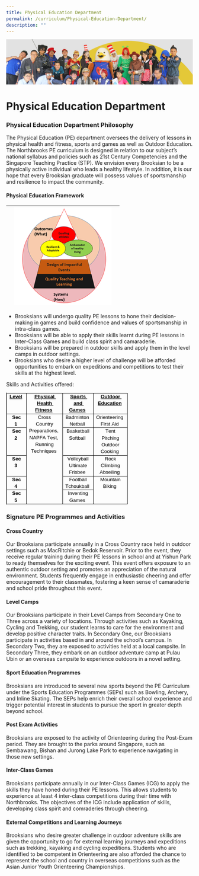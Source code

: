 ```yaml
---
title: Physical Education Department
permalink: /curriculum/Physical-Education-Department/
description: ""
---
```

![](/images/curriculum.jpg)

Physical Education Department
=============================
### Physical Education Department Philosophy 
The Physical Education (PE) department oversees the delivery of lessons in physical health and fitness, sports and games as well as Outdoor Education. The Northbrooks PE curriculum is designed in relation to our subject’s national syllabus and policies such as 21st Century Competencies and the Singapore Teaching Practice (STP). We envision every Brooksian to be a physically active individual who leads a healthy lifestyle. In addition, it is our hope that every Brooksian graduate will possess values of sportsmanship and resilience to impact the community.

#### Physical Education Framework

|  |  ![PE Framework](/images/pe%20framework.png) |  |
| -------- | -------- | -------- |


* Brooksians will undergo quality PE lessons to hone their decision-making in games and build confidence and values of sportsmanship in intra-class games. 
* Brooksians will be able to apply their skills learnt during PE lessons in Inter-Class Games and build class spirit and camaraderie. 
* Brooksians will be prepared in outdoor skills and apply them in the level camps in outdoor settings. 
* Brooksians who desire a higher level of challenge will be afforded opportunities to embark on expeditions and competitions to test their skills at the highest level. 

Skills and Activities offered:
<table class="Table Ltr TableWordWrap SCXW197819647 BCX0" border="1" data-tablestyle="MsoTableGrid" data-tablelook="1184" aria-rowcount="6" style="margin: 0px; padding: 0px; user-select: text; -webkit-user-drag: none; -webkit-tap-highlight-color: transparent; table-layout: fixed; width: 0px; overflow: visible; border-collapse: collapse; empty-cells: show; position: relative; color: rgb(0, 0, 0); font-family: &quot;Segoe UI&quot;, &quot;Segoe UI Web&quot;, Arial, Verdana, sans-serif; font-size: 12px; font-style: normal; font-variant-ligatures: normal; font-variant-caps: normal; font-weight: 400; letter-spacing: normal; orphans: 2; text-align: start; text-transform: none; widows: 2; word-spacing: 0px; -webkit-text-stroke-width: 0px; white-space: normal; background: transparent; text-decoration-thickness: initial; text-decoration-style: initial; text-decoration-color: initial; border-spacing: 0px;"><tbody class="SCXW197819647 BCX0" style="margin: 0px; padding: 0px; user-select: text; -webkit-user-drag: none; -webkit-tap-highlight-color: transparent;"><tr class="TableRow SCXW197819647 BCX0" role="row" aria-rowindex="1" style="margin: 0px; padding: 0px; user-select: text; -webkit-user-drag: none; -webkit-tap-highlight-color: transparent; overflow: visible; height: 20px;"><td class="FirstRow FirstCol SCXW197819647 BCX0" role="rowheader" data-celllook="0" style="margin: 0px; padding: 0px; user-select: text; -webkit-user-drag: none; -webkit-tap-highlight-color: transparent; vertical-align: top; overflow: visible; position: relative; background-color: transparent; border: 1px solid; width: 58px;"><div class="TableHoverRowHandle SCXW197819647 BCX0" style="margin: 0px; padding: 0px; user-select: text; -webkit-user-drag: none; -webkit-tap-highlight-color: transparent; position: absolute; display: flex; overflow: visible; width: 15px; height: 10px; cursor: pointer; z-index: 5; background-color: transparent; bottom: -5.5px; left: -15.5px;"></div><div class="TableHoverColumnHandle SCXW197819647 BCX0" style="margin: 0px; padding: 0px; user-select: text; -webkit-user-drag: none; -webkit-tap-highlight-color: transparent; position: absolute; overflow: visible; width: 20px; height: 12px; top: -12.5px; left: auto; cursor: pointer; z-index: 4; text-align: center; display: inline-block; background-color: transparent; right: -10.5px;"></div><div class="TableCellLeftBorderHandle SCXW197819647 BCX0" style="margin: 0px; padding: 0px; user-select: text; -webkit-user-drag: none; -webkit-tap-highlight-color: transparent; position: absolute; overflow: visible; width: 7px; z-index: 3; background-repeat: repeat; cursor: pointer; height: 19px; left: -4px;"></div><div class="TableCellTopBorderHandle SCXW197819647 BCX0" style="margin: 0px; padding: 0px; user-select: text; -webkit-user-drag: none; -webkit-tap-highlight-color: transparent; position: absolute; overflow: visible; height: 7px; z-index: 3; background-repeat: repeat; background-color: transparent; cursor: pointer; left: 0px; width: 58px; top: -4px;"></div><div class="TableColumnResizeHandle SCXW197819647 BCX0" style="margin: 0px; padding: 0px; user-select: text; -webkit-user-drag: none; -webkit-tap-highlight-color: transparent; position: absolute; bottom: 0px; overflow: visible; width: 7px; top: -0.5px; z-index: 3; background-repeat: repeat; height: calc(100% + 1px); cursor: url(&quot;https://res-1.cdn.office.net:443/officeonline/we/s/hD55E5E9C2AD2E4F5_resources/1033/ColResize.cur&quot;), pointer; right: -4px;"></div><div class="TableInsertRowGapBlank SCXW197819647 BCX0" style="margin: -3px 0px 0px; padding: 0px; user-select: text; -webkit-user-drag: none; -webkit-tap-highlight-color: transparent; position: absolute; overflow: visible; height: 7px; z-index: 3; background-repeat: repeat; background-color: transparent; left: -0.5px; width: calc(100% + 1px); cursor: url(&quot;https://res-1.cdn.office.net:443/officeonline/we/s/h1E5273DBAA04AEF6_resources/1033/RowResize.cur&quot;), pointer; bottom: -4px;"></div><div class="TableCellContent SCXW197819647 BCX0" style="margin: 0px; padding: 0px 7px; user-select: text; -webkit-user-drag: none; -webkit-tap-highlight-color: transparent; overflow: visible;"><div class="OutlineElement Ltr SCXW197819647 BCX0" style="margin: 0px; padding: 0px; user-select: text; -webkit-user-drag: none; -webkit-tap-highlight-color: transparent; overflow: visible; cursor: text; clear: both; position: relative; direction: ltr;"><p class="Paragraph SCXW197819647 BCX0" style="margin: 0px; padding: 0px; user-select: text; -webkit-user-drag: none; -webkit-tap-highlight-color: transparent; overflow-wrap: break-word; white-space: pre-wrap; font-weight: normal; font-style: normal; vertical-align: baseline; font-kerning: none; background-color: transparent; color: windowtext; text-align: center; text-indent: 0px;"><span data-contrast="auto" lang="EN-SG" class="TextRun Underlined SCXW197819647 BCX0" style="margin: 0px; padding: 0px; user-select: text; -webkit-user-drag: none; -webkit-tap-highlight-color: transparent; font-variant-ligatures: none !important; font-size: 10pt; text-decoration: underline; line-height: 18.3458px; font-family: Calibri, Calibri_EmbeddedFont, Calibri_MSFontService, sans-serif; font-weight: bold;"><span class="NormalTextRun SCXW197819647 BCX0" style="margin: 0px; padding: 0px; user-select: text; -webkit-user-drag: none; -webkit-tap-highlight-color: transparent;">Level</span></span><span class="EOP SCXW197819647 BCX0" data-ccp-props="{&quot;201341983&quot;:0,&quot;335551550&quot;:2,&quot;335551620&quot;:2,&quot;335559740&quot;:259}" style="margin: 0px; padding: 0px; user-select: text; -webkit-user-drag: none; -webkit-tap-highlight-color: transparent; font-size: 10pt; line-height: 18.3458px; font-family: Calibri, Calibri_EmbeddedFont, Calibri_MSFontService, sans-serif;">&nbsp;</span></p></div></div></td><td class="FirstRow SCXW197819647 BCX0" role="columnheader" data-celllook="0" style="margin: 0px; padding: 0px; user-select: text; -webkit-user-drag: none; -webkit-tap-highlight-color: transparent; vertical-align: top; overflow: visible; position: relative; background-color: transparent; border: 1px solid; width: 215px;"><div class="TableHoverColumnHandle SCXW197819647 BCX0" style="margin: 0px; padding: 0px; user-select: text; -webkit-user-drag: none; -webkit-tap-highlight-color: transparent; position: absolute; overflow: visible; width: 20px; height: 12px; top: -12.5px; left: auto; cursor: pointer; z-index: 4; text-align: center; display: inline-block; background-color: transparent; right: -10.5px;"></div><div class="TableCellTopBorderHandle SCXW197819647 BCX0" style="margin: 0px; padding: 0px; user-select: text; -webkit-user-drag: none; -webkit-tap-highlight-color: transparent; position: absolute; overflow: visible; height: 7px; z-index: 3; background-repeat: repeat; background-color: transparent; cursor: pointer; left: 0px; width: 215px; top: -4px;"></div><div class="TableColumnResizeHandle SCXW197819647 BCX0" style="margin: 0px; padding: 0px; user-select: text; -webkit-user-drag: none; -webkit-tap-highlight-color: transparent; position: absolute; bottom: 0px; overflow: visible; width: 7px; top: -0.5px; z-index: 3; background-repeat: repeat; height: calc(100% + 1px); cursor: url(&quot;https://res-1.cdn.office.net:443/officeonline/we/s/hD55E5E9C2AD2E4F5_resources/1033/ColResize.cur&quot;), pointer; right: -4px;"></div><div class="TableInsertRowGapBlank SCXW197819647 BCX0" style="margin: -3px 0px 0px; padding: 0px; user-select: text; -webkit-user-drag: none; -webkit-tap-highlight-color: transparent; position: absolute; overflow: visible; height: 7px; z-index: 3; background-repeat: repeat; background-color: transparent; left: -0.5px; width: calc(100% + 1px); cursor: url(&quot;https://res-1.cdn.office.net:443/officeonline/we/s/h1E5273DBAA04AEF6_resources/1033/RowResize.cur&quot;), pointer; bottom: -4px;"></div><div class="TableCellContent SCXW197819647 BCX0" style="margin: 0px; padding: 0px 7px; user-select: text; -webkit-user-drag: none; -webkit-tap-highlight-color: transparent; overflow: visible;"><div class="OutlineElement Ltr SCXW197819647 BCX0" style="margin: 0px; padding: 0px; user-select: text; -webkit-user-drag: none; -webkit-tap-highlight-color: transparent; overflow: visible; cursor: text; clear: both; position: relative; direction: ltr;"><p class="Paragraph SCXW197819647 BCX0" style="margin: 0px; padding: 0px; user-select: text; -webkit-user-drag: none; -webkit-tap-highlight-color: transparent; overflow-wrap: break-word; white-space: pre-wrap; font-weight: normal; font-style: normal; vertical-align: baseline; font-kerning: none; background-color: transparent; color: windowtext; text-align: center; text-indent: 0px;"><span data-contrast="auto" lang="EN-SG" class="TextRun Underlined SCXW197819647 BCX0" style="margin: 0px; padding: 0px; user-select: text; -webkit-user-drag: none; -webkit-tap-highlight-color: transparent; font-variant-ligatures: none !important; font-size: 10pt; text-decoration: underline; line-height: 18.3458px; font-family: Calibri, Calibri_EmbeddedFont, Calibri_MSFontService, sans-serif; font-weight: bold;"><span class="NormalTextRun SCXW197819647 BCX0" style="margin: 0px; padding: 0px; user-select: text; -webkit-user-drag: none; -webkit-tap-highlight-color: transparent;">Physical Health Fitness</span></span><span class="EOP SCXW197819647 BCX0" data-ccp-props="{&quot;201341983&quot;:0,&quot;335551550&quot;:2,&quot;335551620&quot;:2,&quot;335559740&quot;:259}" style="margin: 0px; padding: 0px; user-select: text; -webkit-user-drag: none; -webkit-tap-highlight-color: transparent; font-size: 10pt; line-height: 18.3458px; font-family: Calibri, Calibri_EmbeddedFont, Calibri_MSFontService, sans-serif;">&nbsp;</span></p></div></div></td><td class="FirstRow SCXW197819647 BCX0" role="columnheader" data-celllook="0" style="margin: 0px; padding: 0px; user-select: text; -webkit-user-drag: none; -webkit-tap-highlight-color: transparent; vertical-align: top; overflow: visible; position: relative; background-color: transparent; border: 1px solid; width: 215px;"><div class="TableHoverColumnHandle SCXW197819647 BCX0" style="margin: 0px; padding: 0px; user-select: text; -webkit-user-drag: none; -webkit-tap-highlight-color: transparent; position: absolute; overflow: visible; width: 20px; height: 12px; top: -12.5px; left: auto; cursor: pointer; z-index: 4; text-align: center; display: inline-block; background-color: transparent; right: -10.5px;"></div><div class="TableCellTopBorderHandle SCXW197819647 BCX0" style="margin: 0px; padding: 0px; user-select: text; -webkit-user-drag: none; -webkit-tap-highlight-color: transparent; position: absolute; overflow: visible; height: 7px; z-index: 3; background-repeat: repeat; background-color: transparent; cursor: pointer; left: 0px; width: 215px; top: -4px;"></div><div class="TableColumnResizeHandle SCXW197819647 BCX0" style="margin: 0px; padding: 0px; user-select: text; -webkit-user-drag: none; -webkit-tap-highlight-color: transparent; position: absolute; bottom: 0px; overflow: visible; width: 7px; top: -0.5px; z-index: 3; background-repeat: repeat; height: calc(100% + 1px); cursor: url(&quot;https://res-1.cdn.office.net:443/officeonline/we/s/hD55E5E9C2AD2E4F5_resources/1033/ColResize.cur&quot;), pointer; right: -4px;"></div><div class="TableInsertRowGapBlank SCXW197819647 BCX0" style="margin: -3px 0px 0px; padding: 0px; user-select: text; -webkit-user-drag: none; -webkit-tap-highlight-color: transparent; position: absolute; overflow: visible; height: 7px; z-index: 3; background-repeat: repeat; background-color: transparent; left: -0.5px; width: calc(100% + 1px); cursor: url(&quot;https://res-1.cdn.office.net:443/officeonline/we/s/h1E5273DBAA04AEF6_resources/1033/RowResize.cur&quot;), pointer; bottom: -4px;"></div><div class="TableCellContent SCXW197819647 BCX0" style="margin: 0px; padding: 0px 7px; user-select: text; -webkit-user-drag: none; -webkit-tap-highlight-color: transparent; overflow: visible;"><div class="OutlineElement Ltr SCXW197819647 BCX0" style="margin: 0px; padding: 0px; user-select: text; -webkit-user-drag: none; -webkit-tap-highlight-color: transparent; overflow: visible; cursor: text; clear: both; position: relative; direction: ltr;"><p class="Paragraph SCXW197819647 BCX0" style="margin: 0px; padding: 0px; user-select: text; -webkit-user-drag: none; -webkit-tap-highlight-color: transparent; overflow-wrap: break-word; white-space: pre-wrap; font-weight: normal; font-style: normal; vertical-align: baseline; font-kerning: none; background-color: transparent; color: windowtext; text-align: center; text-indent: 0px;"><span data-contrast="auto" lang="EN-SG" class="TextRun Underlined SCXW197819647 BCX0" style="margin: 0px; padding: 0px; user-select: text; -webkit-user-drag: none; -webkit-tap-highlight-color: transparent; font-variant-ligatures: none !important; font-size: 10pt; text-decoration: underline; line-height: 18.3458px; font-family: Calibri, Calibri_EmbeddedFont, Calibri_MSFontService, sans-serif; font-weight: bold;"><span class="NormalTextRun SCXW197819647 BCX0" style="margin: 0px; padding: 0px; user-select: text; -webkit-user-drag: none; -webkit-tap-highlight-color: transparent;">Sports and Games</span></span><span class="EOP SCXW197819647 BCX0" data-ccp-props="{&quot;201341983&quot;:0,&quot;335551550&quot;:2,&quot;335551620&quot;:2,&quot;335559740&quot;:259}" style="margin: 0px; padding: 0px; user-select: text; -webkit-user-drag: none; -webkit-tap-highlight-color: transparent; font-size: 10pt; line-height: 18.3458px; font-family: Calibri, Calibri_EmbeddedFont, Calibri_MSFontService, sans-serif;">&nbsp;</span></p></div></div></td><td class="FirstRow LastCol SCXW197819647 BCX0" role="columnheader" data-celllook="0" style="margin: 0px; padding: 0px; user-select: text; -webkit-user-drag: none; -webkit-tap-highlight-color: transparent; vertical-align: top; overflow: visible; position: relative; background-color: transparent; border: 1px solid; width: 215px;"><div class="TableHoverColumnHandle SCXW197819647 BCX0" style="margin: 0px; padding: 0px; user-select: text; -webkit-user-drag: none; -webkit-tap-highlight-color: transparent; position: absolute; overflow: visible; width: 20px; height: 12px; top: -12.5px; left: auto; cursor: pointer; z-index: 4; text-align: center; display: inline-block; background-color: transparent; right: -10.5px;"></div><div class="TableCellTopBorderHandle SCXW197819647 BCX0" style="margin: 0px; padding: 0px; user-select: text; -webkit-user-drag: none; -webkit-tap-highlight-color: transparent; position: absolute; overflow: visible; height: 7px; z-index: 3; background-repeat: repeat; background-color: transparent; cursor: pointer; left: 0px; width: 215px; top: -4px;"></div><div class="TableColumnResizeHandle SCXW197819647 BCX0" style="margin: 0px; padding: 0px; user-select: text; -webkit-user-drag: none; -webkit-tap-highlight-color: transparent; position: absolute; bottom: 0px; overflow: visible; width: 7px; top: -0.5px; z-index: 3; background-repeat: repeat; height: calc(100% + 1px); cursor: url(&quot;https://res-1.cdn.office.net:443/officeonline/we/s/hD55E5E9C2AD2E4F5_resources/1033/ColResize.cur&quot;), pointer; right: -4px;"></div><div class="TableInsertRowGapBlank SCXW197819647 BCX0" style="margin: -3px 0px 0px; padding: 0px; user-select: text; -webkit-user-drag: none; -webkit-tap-highlight-color: transparent; position: absolute; overflow: visible; height: 7px; z-index: 3; background-repeat: repeat; background-color: transparent; left: -0.5px; width: calc(100% + 1px); cursor: url(&quot;https://res-1.cdn.office.net:443/officeonline/we/s/h1E5273DBAA04AEF6_resources/1033/RowResize.cur&quot;), pointer; bottom: -4px;"></div><div class="TableCellContent SCXW197819647 BCX0" style="margin: 0px; padding: 0px 7px; user-select: text; -webkit-user-drag: none; -webkit-tap-highlight-color: transparent; overflow: visible;"><div class="OutlineElement Ltr SCXW197819647 BCX0" style="margin: 0px; padding: 0px; user-select: text; -webkit-user-drag: none; -webkit-tap-highlight-color: transparent; overflow: visible; cursor: text; clear: both; position: relative; direction: ltr;"><p class="Paragraph SCXW197819647 BCX0" style="margin: 0px; padding: 0px; user-select: text; -webkit-user-drag: none; -webkit-tap-highlight-color: transparent; overflow-wrap: break-word; white-space: pre-wrap; font-weight: normal; font-style: normal; vertical-align: baseline; font-kerning: none; background-color: transparent; color: windowtext; text-align: center; text-indent: 0px;"><span data-contrast="auto" lang="EN-SG" class="TextRun Underlined SCXW197819647 BCX0" style="margin: 0px; padding: 0px; user-select: text; -webkit-user-drag: none; -webkit-tap-highlight-color: transparent; font-variant-ligatures: none !important; font-size: 10pt; text-decoration: underline; line-height: 18.3458px; font-family: Calibri, Calibri_EmbeddedFont, Calibri_MSFontService, sans-serif; font-weight: bold;"><span class="NormalTextRun SCXW197819647 BCX0" style="margin: 0px; padding: 0px; user-select: text; -webkit-user-drag: none; -webkit-tap-highlight-color: transparent;">Outdoor Education</span></span><span class="EOP SCXW197819647 BCX0" data-ccp-props="{&quot;201341983&quot;:0,&quot;335551550&quot;:2,&quot;335551620&quot;:2,&quot;335559740&quot;:259}" style="margin: 0px; padding: 0px; user-select: text; -webkit-user-drag: none; -webkit-tap-highlight-color: transparent; font-size: 10pt; line-height: 18.3458px; font-family: Calibri, Calibri_EmbeddedFont, Calibri_MSFontService, sans-serif;">&nbsp;</span></p></div></div></td></tr><tr class="TableRow SCXW197819647 BCX0" role="row" aria-rowindex="2" style="margin: 0px; padding: 0px; user-select: text; -webkit-user-drag: none; -webkit-tap-highlight-color: transparent; overflow: visible; height: 20px;"><td class="FirstCol SCXW197819647 BCX0" role="rowheader" data-celllook="0" style="margin: 0px; padding: 0px; user-select: text; -webkit-user-drag: none; -webkit-tap-highlight-color: transparent; vertical-align: top; overflow: visible; position: relative; background-color: transparent; border: 1px solid; width: 58px;"><div class="TableHoverRowHandle SCXW197819647 BCX0" style="margin: 0px; padding: 0px; user-select: text; -webkit-user-drag: none; -webkit-tap-highlight-color: transparent; position: absolute; display: flex; overflow: visible; width: 15px; height: 10px; cursor: pointer; z-index: 5; background-color: transparent; bottom: -5.5px; left: -15.5px;"></div><div class="TableCellLeftBorderHandle SCXW197819647 BCX0" style="margin: 0px; padding: 0px; user-select: text; -webkit-user-drag: none; -webkit-tap-highlight-color: transparent; position: absolute; overflow: visible; width: 7px; z-index: 3; background-repeat: repeat; cursor: pointer; height: 36.6875px; left: -4px;"></div><div class="TableColumnResizeHandle SCXW197819647 BCX0" style="margin: 0px; padding: 0px; user-select: text; -webkit-user-drag: none; -webkit-tap-highlight-color: transparent; position: absolute; bottom: 0px; overflow: visible; width: 7px; top: -0.5px; z-index: 3; background-repeat: repeat; height: calc(100% + 1px); cursor: url(&quot;https://res-1.cdn.office.net:443/officeonline/we/s/hD55E5E9C2AD2E4F5_resources/1033/ColResize.cur&quot;), pointer; right: -4px;"></div><div class="TableInsertRowGapBlank SCXW197819647 BCX0" style="margin: -3px 0px 0px; padding: 0px; user-select: text; -webkit-user-drag: none; -webkit-tap-highlight-color: transparent; position: absolute; overflow: visible; height: 7px; z-index: 3; background-repeat: repeat; background-color: transparent; left: -0.5px; width: calc(100% + 1px); cursor: url(&quot;https://res-1.cdn.office.net:443/officeonline/we/s/h1E5273DBAA04AEF6_resources/1033/RowResize.cur&quot;), pointer; bottom: -4px;"></div><div class="TableCellContent SCXW197819647 BCX0" style="margin: 0px; padding: 0px 7px; user-select: text; -webkit-user-drag: none; -webkit-tap-highlight-color: transparent; overflow: visible;"><div class="OutlineElement Ltr SCXW197819647 BCX0" style="margin: 0px; padding: 0px; user-select: text; -webkit-user-drag: none; -webkit-tap-highlight-color: transparent; overflow: visible; cursor: text; clear: both; position: relative; direction: ltr;"><p class="Paragraph SCXW197819647 BCX0" style="margin: 0px; padding: 0px; user-select: text; -webkit-user-drag: none; -webkit-tap-highlight-color: transparent; overflow-wrap: break-word; white-space: pre-wrap; font-weight: normal; font-style: normal; vertical-align: baseline; font-kerning: none; background-color: transparent; color: windowtext; text-align: center; text-indent: 0px;"><span data-contrast="auto" lang="EN-SG" class="TextRun SCXW197819647 BCX0" style="margin: 0px; padding: 0px; user-select: text; -webkit-user-drag: none; -webkit-tap-highlight-color: transparent; font-variant-ligatures: none !important; font-size: 10pt; line-height: 18.3458px; font-family: Calibri, Calibri_EmbeddedFont, Calibri_MSFontService, sans-serif; font-weight: bold;"><span class="NormalTextRun SCXW197819647 BCX0" style="margin: 0px; padding: 0px; user-select: text; -webkit-user-drag: none; -webkit-tap-highlight-color: transparent;">Sec 1</span></span><span class="EOP SCXW197819647 BCX0" data-ccp-props="{&quot;201341983&quot;:0,&quot;335551550&quot;:2,&quot;335551620&quot;:2,&quot;335559740&quot;:259}" style="margin: 0px; padding: 0px; user-select: text; -webkit-user-drag: none; -webkit-tap-highlight-color: transparent; font-size: 10pt; line-height: 18.3458px; font-family: Calibri, Calibri_EmbeddedFont, Calibri_MSFontService, sans-serif;">&nbsp;</span></p></div></div></td><td class="LastRow SCXW197819647 BCX0" data-celllook="0" rowspan="5" colspan="1" style="margin: 0px; padding: 0px; user-select: text; -webkit-user-drag: none; -webkit-tap-highlight-color: transparent; vertical-align: top; overflow: visible; position: relative; background-color: transparent; border: 1px solid; width: 215px;"><div class="TableColumnResizeHandle SCXW197819647 BCX0" style="margin: 0px; padding: 0px; user-select: text; -webkit-user-drag: none; -webkit-tap-highlight-color: transparent; position: absolute; bottom: 0px; overflow: visible; width: 7px; top: -0.5px; z-index: 3; background-repeat: repeat; height: calc(100% + 1px); cursor: url(&quot;https://res-1.cdn.office.net:443/officeonline/we/s/hD55E5E9C2AD2E4F5_resources/1033/ColResize.cur&quot;), pointer; right: -4px;"></div><div class="TableInsertRowGapBlank SCXW197819647 BCX0" style="margin: -3px 0px 0px; padding: 0px; user-select: text; -webkit-user-drag: none; -webkit-tap-highlight-color: transparent; position: absolute; overflow: visible; height: 7px; z-index: 3; background-repeat: repeat; background-color: transparent; left: -0.5px; width: calc(100% + 1px); cursor: url(&quot;https://res-1.cdn.office.net:443/officeonline/we/s/h1E5273DBAA04AEF6_resources/1033/RowResize.cur&quot;), pointer; bottom: -4px;"></div><div class="TableCellContent SCXW197819647 BCX0" style="margin: 0px; padding: 0px 7px; user-select: text; -webkit-user-drag: none; -webkit-tap-highlight-color: transparent; overflow: visible;"><div class="OutlineElement Ltr SCXW197819647 BCX0" style="margin: 0px; padding: 0px; user-select: text; -webkit-user-drag: none; -webkit-tap-highlight-color: transparent; overflow: visible; cursor: text; clear: both; position: relative; direction: ltr;"><p class="Paragraph SCXW197819647 BCX0" style="margin: 0px; padding: 0px; user-select: text; -webkit-user-drag: none; -webkit-tap-highlight-color: transparent; overflow-wrap: break-word; white-space: pre-wrap; font-weight: normal; font-style: normal; vertical-align: baseline; font-kerning: none; background-color: transparent; color: windowtext; text-align: center; text-indent: 0px;"><span data-contrast="auto" lang="EN-SG" class="TextRun SCXW197819647 BCX0" style="margin: 0px; padding: 0px; user-select: text; -webkit-user-drag: none; -webkit-tap-highlight-color: transparent; font-variant-ligatures: none !important; font-size: 10pt; line-height: 18.3458px; font-family: Calibri, Calibri_EmbeddedFont, Calibri_MSFontService, sans-serif;"><span class="NormalTextRun SCXW197819647 BCX0" style="margin: 0px; padding: 0px; user-select: text; -webkit-user-drag: none; -webkit-tap-highlight-color: transparent;">Cross Country Preparations</span><span class="NormalTextRun SCXW197819647 BCX0" style="margin: 0px; padding: 0px; user-select: text; -webkit-user-drag: none; -webkit-tap-highlight-color: transparent;">,</span></span><span class="EOP SCXW197819647 BCX0" data-ccp-props="{&quot;201341983&quot;:0,&quot;335551550&quot;:2,&quot;335551620&quot;:2,&quot;335559740&quot;:259}" style="margin: 0px; padding: 0px; user-select: text; -webkit-user-drag: none; -webkit-tap-highlight-color: transparent; font-size: 10pt; line-height: 18.3458px; font-family: Calibri, Calibri_EmbeddedFont, Calibri_MSFontService, sans-serif;">&nbsp;</span></p></div><div class="OutlineElement Ltr SCXW197819647 BCX0" style="margin: 0px; padding: 0px; user-select: text; -webkit-user-drag: none; -webkit-tap-highlight-color: transparent; overflow: visible; cursor: text; clear: both; position: relative; direction: ltr;"><p class="Paragraph SCXW197819647 BCX0" style="margin: 0px; padding: 0px; user-select: text; -webkit-user-drag: none; -webkit-tap-highlight-color: transparent; overflow-wrap: break-word; white-space: pre-wrap; font-weight: normal; font-style: normal; vertical-align: baseline; font-kerning: none; background-color: transparent; color: windowtext; text-align: center; text-indent: 0px;"><span data-contrast="auto" lang="EN-SG" class="TextRun SCXW197819647 BCX0" style="margin: 0px; padding: 0px; user-select: text; -webkit-user-drag: none; -webkit-tap-highlight-color: transparent; font-variant-ligatures: none !important; font-size: 10pt; line-height: 18.3458px; font-family: Calibri, Calibri_EmbeddedFont, Calibri_MSFontService, sans-serif;"><span class="NormalTextRun SCXW197819647 BCX0" style="margin: 0px; padding: 0px; user-select: text; -webkit-user-drag: none; -webkit-tap-highlight-color: transparent;">NAPFA Test,</span></span><span class="EOP SCXW197819647 BCX0" data-ccp-props="{&quot;201341983&quot;:0,&quot;335551550&quot;:2,&quot;335551620&quot;:2,&quot;335559740&quot;:259}" style="margin: 0px; padding: 0px; user-select: text; -webkit-user-drag: none; -webkit-tap-highlight-color: transparent; font-size: 10pt; line-height: 18.3458px; font-family: Calibri, Calibri_EmbeddedFont, Calibri_MSFontService, sans-serif;">&nbsp;</span></p></div><div class="OutlineElement Ltr SCXW197819647 BCX0" style="margin: 0px; padding: 0px; user-select: text; -webkit-user-drag: none; -webkit-tap-highlight-color: transparent; overflow: visible; cursor: text; clear: both; position: relative; direction: ltr;"><p class="Paragraph SCXW197819647 BCX0" style="margin: 0px; padding: 0px; user-select: text; -webkit-user-drag: none; -webkit-tap-highlight-color: transparent; overflow-wrap: break-word; white-space: pre-wrap; font-weight: normal; font-style: normal; vertical-align: baseline; font-kerning: none; background-color: transparent; color: windowtext; text-align: center; text-indent: 0px;"><span data-contrast="auto" lang="EN-SG" class="TextRun SCXW197819647 BCX0" style="margin: 0px; padding: 0px; user-select: text; -webkit-user-drag: none; -webkit-tap-highlight-color: transparent; font-variant-ligatures: none !important; font-size: 10pt; line-height: 18.3458px; font-family: Calibri, Calibri_EmbeddedFont, Calibri_MSFontService, sans-serif;"><span class="NormalTextRun SCXW197819647 BCX0" style="margin: 0px; padding: 0px; user-select: text; -webkit-user-drag: none; -webkit-tap-highlight-color: transparent;">Running Techniques</span></span><span class="EOP SCXW197819647 BCX0" data-ccp-props="{&quot;201341983&quot;:0,&quot;335551550&quot;:2,&quot;335551620&quot;:2,&quot;335559740&quot;:259}" style="margin: 0px; padding: 0px; user-select: text; -webkit-user-drag: none; -webkit-tap-highlight-color: transparent; font-size: 10pt; line-height: 18.3458px; font-family: Calibri, Calibri_EmbeddedFont, Calibri_MSFontService, sans-serif;">&nbsp;</span></p></div></div></td><td data-celllook="0" class="SCXW197819647 BCX0" style="margin: 0px; padding: 0px; user-select: text; -webkit-user-drag: none; -webkit-tap-highlight-color: transparent; vertical-align: top; overflow: visible; position: relative; background-color: transparent; border: 1px solid; width: 215px;"><div class="TableColumnResizeHandle SCXW197819647 BCX0" style="margin: 0px; padding: 0px; user-select: text; -webkit-user-drag: none; -webkit-tap-highlight-color: transparent; position: absolute; bottom: 0px; overflow: visible; width: 7px; top: -0.5px; z-index: 3; background-repeat: repeat; height: calc(100% + 1px); cursor: url(&quot;https://res-1.cdn.office.net:443/officeonline/we/s/hD55E5E9C2AD2E4F5_resources/1033/ColResize.cur&quot;), pointer; right: -4px;"></div><div class="TableInsertRowGapBlank SCXW197819647 BCX0" style="margin: -3px 0px 0px; padding: 0px; user-select: text; -webkit-user-drag: none; -webkit-tap-highlight-color: transparent; position: absolute; overflow: visible; height: 7px; z-index: 3; background-repeat: repeat; background-color: transparent; left: -0.5px; width: calc(100% + 1px); cursor: url(&quot;https://res-1.cdn.office.net:443/officeonline/we/s/h1E5273DBAA04AEF6_resources/1033/RowResize.cur&quot;), pointer; bottom: -4px;"></div><div class="TableCellContent SCXW197819647 BCX0" style="margin: 0px; padding: 0px 7px; user-select: text; -webkit-user-drag: none; -webkit-tap-highlight-color: transparent; overflow: visible;"><div class="OutlineElement Ltr SCXW197819647 BCX0" style="margin: 0px; padding: 0px; user-select: text; -webkit-user-drag: none; -webkit-tap-highlight-color: transparent; overflow: visible; cursor: text; clear: both; position: relative; direction: ltr;"><p class="Paragraph SCXW197819647 BCX0" style="margin: 0px; padding: 0px; user-select: text; -webkit-user-drag: none; -webkit-tap-highlight-color: transparent; overflow-wrap: break-word; white-space: pre-wrap; font-weight: normal; font-style: normal; vertical-align: baseline; font-kerning: none; background-color: transparent; color: windowtext; text-align: center; text-indent: 0px;"><span data-contrast="auto" lang="EN-SG" class="TextRun SCXW197819647 BCX0" style="margin: 0px; padding: 0px; user-select: text; -webkit-user-drag: none; -webkit-tap-highlight-color: transparent; font-variant-ligatures: none !important; font-size: 10pt; line-height: 18.3458px; font-family: Calibri, Calibri_EmbeddedFont, Calibri_MSFontService, sans-serif;"><span class="NormalTextRun SCXW197819647 BCX0" style="margin: 0px; padding: 0px; user-select: text; -webkit-user-drag: none; -webkit-tap-highlight-color: transparent;">Badminton&nbsp; Netball</span></span><span class="EOP SCXW197819647 BCX0" data-ccp-props="{&quot;201341983&quot;:0,&quot;335551550&quot;:2,&quot;335551620&quot;:2,&quot;335559740&quot;:259}" style="margin: 0px; padding: 0px; user-select: text; -webkit-user-drag: none; -webkit-tap-highlight-color: transparent; font-size: 10pt; line-height: 18.3458px; font-family: Calibri, Calibri_EmbeddedFont, Calibri_MSFontService, sans-serif;">&nbsp;</span></p></div></div></td><td class="LastCol SCXW197819647 BCX0" data-celllook="0" style="margin: 0px; padding: 0px; user-select: text; -webkit-user-drag: none; -webkit-tap-highlight-color: transparent; vertical-align: top; overflow: visible; position: relative; background-color: transparent; border: 1px solid; width: 215px;"><div class="TableColumnResizeHandle SCXW197819647 BCX0" style="margin: 0px; padding: 0px; user-select: text; -webkit-user-drag: none; -webkit-tap-highlight-color: transparent; position: absolute; bottom: 0px; overflow: visible; width: 7px; top: -0.5px; z-index: 3; background-repeat: repeat; height: calc(100% + 1px); cursor: url(&quot;https://res-1.cdn.office.net:443/officeonline/we/s/hD55E5E9C2AD2E4F5_resources/1033/ColResize.cur&quot;), pointer; right: -4px;"></div><div class="TableInsertRowGapBlank SCXW197819647 BCX0" style="margin: -3px 0px 0px; padding: 0px; user-select: text; -webkit-user-drag: none; -webkit-tap-highlight-color: transparent; position: absolute; overflow: visible; height: 7px; z-index: 3; background-repeat: repeat; background-color: transparent; left: -0.5px; width: calc(100% + 1px); cursor: url(&quot;https://res-1.cdn.office.net:443/officeonline/we/s/h1E5273DBAA04AEF6_resources/1033/RowResize.cur&quot;), pointer; bottom: -4px;"></div><div class="TableCellContent SCXW197819647 BCX0" style="margin: 0px; padding: 0px 7px; user-select: text; -webkit-user-drag: none; -webkit-tap-highlight-color: transparent; overflow: visible;"><div class="OutlineElement Ltr SCXW197819647 BCX0" style="margin: 0px; padding: 0px; user-select: text; -webkit-user-drag: none; -webkit-tap-highlight-color: transparent; overflow: visible; cursor: text; clear: both; position: relative; direction: ltr;"><p class="Paragraph SCXW197819647 BCX0" style="margin: 0px; padding: 0px; user-select: text; -webkit-user-drag: none; -webkit-tap-highlight-color: transparent; overflow-wrap: break-word; white-space: pre-wrap; font-weight: normal; font-style: normal; vertical-align: baseline; font-kerning: none; background-color: transparent; color: windowtext; text-align: center; text-indent: 0px;"><span data-contrast="auto" lang="EN-SG" class="TextRun SCXW197819647 BCX0" style="margin: 0px; padding: 0px; user-select: text; -webkit-user-drag: none; -webkit-tap-highlight-color: transparent; font-variant-ligatures: none !important; font-size: 10pt; line-height: 18.3458px; font-family: Calibri, Calibri_EmbeddedFont, Calibri_MSFontService, sans-serif;"><span class="NormalTextRun SCXW197819647 BCX0" style="margin: 0px; padding: 0px; user-select: text; -webkit-user-drag: none; -webkit-tap-highlight-color: transparent;">Orienteering</span></span><span class="EOP SCXW197819647 BCX0" data-ccp-props="{&quot;201341983&quot;:0,&quot;335551550&quot;:2,&quot;335551620&quot;:2,&quot;335559740&quot;:259}" style="margin: 0px; padding: 0px; user-select: text; -webkit-user-drag: none; -webkit-tap-highlight-color: transparent; font-size: 10pt; line-height: 18.3458px; font-family: Calibri, Calibri_EmbeddedFont, Calibri_MSFontService, sans-serif;">&nbsp;</span></p></div><div class="OutlineElement Ltr SCXW197819647 BCX0" style="margin: 0px; padding: 0px; user-select: text; -webkit-user-drag: none; -webkit-tap-highlight-color: transparent; overflow: visible; cursor: text; clear: both; position: relative; direction: ltr;"><p class="Paragraph SCXW197819647 BCX0" style="margin: 0px; padding: 0px; user-select: text; -webkit-user-drag: none; -webkit-tap-highlight-color: transparent; overflow-wrap: break-word; white-space: pre-wrap; font-weight: normal; font-style: normal; vertical-align: baseline; font-kerning: none; background-color: transparent; color: windowtext; text-align: center; text-indent: 0px;"><span data-contrast="auto" lang="EN-SG" class="TextRun SCXW197819647 BCX0" style="margin: 0px; padding: 0px; user-select: text; -webkit-user-drag: none; -webkit-tap-highlight-color: transparent; font-variant-ligatures: none !important; font-size: 10pt; line-height: 18.3458px; font-family: Calibri, Calibri_EmbeddedFont, Calibri_MSFontService, sans-serif;"><span class="NormalTextRun SCXW197819647 BCX0" style="margin: 0px; padding: 0px; user-select: text; -webkit-user-drag: none; -webkit-tap-highlight-color: transparent;">First Aid</span></span><span class="EOP SCXW197819647 BCX0" data-ccp-props="{&quot;201341983&quot;:0,&quot;335551550&quot;:2,&quot;335551620&quot;:2,&quot;335559740&quot;:259}" style="margin: 0px; padding: 0px; user-select: text; -webkit-user-drag: none; -webkit-tap-highlight-color: transparent; font-size: 10pt; line-height: 18.3458px; font-family: Calibri, Calibri_EmbeddedFont, Calibri_MSFontService, sans-serif;">&nbsp;</span></p></div></div></td></tr><tr class="TableRow SCXW197819647 BCX0" role="row" aria-rowindex="3" style="margin: 0px; padding: 0px; user-select: text; -webkit-user-drag: none; -webkit-tap-highlight-color: transparent; overflow: visible; height: 20px;"><td class="FirstCol SCXW197819647 BCX0" role="rowheader" data-celllook="0" style="margin: 0px; padding: 0px; user-select: text; -webkit-user-drag: none; -webkit-tap-highlight-color: transparent; vertical-align: top; overflow: visible; position: relative; background-color: transparent; border: 1px solid; width: 58px;"><div class="TableHoverRowHandle SCXW197819647 BCX0" style="margin: 0px; padding: 0px; user-select: text; -webkit-user-drag: none; -webkit-tap-highlight-color: transparent; position: absolute; display: flex; overflow: visible; width: 15px; height: 10px; cursor: pointer; z-index: 5; background-color: transparent; bottom: -5.5px; left: -15.5px;"></div><div class="TableCellLeftBorderHandle SCXW197819647 BCX0" style="margin: 0px; padding: 0px; user-select: text; -webkit-user-drag: none; -webkit-tap-highlight-color: transparent; position: absolute; overflow: visible; width: 7px; z-index: 3; background-repeat: repeat; cursor: pointer; height: 19px; left: -4px;"></div><div class="TableColumnResizeHandle SCXW197819647 BCX0" style="margin: 0px; padding: 0px; user-select: text; -webkit-user-drag: none; -webkit-tap-highlight-color: transparent; position: absolute; bottom: 0px; overflow: visible; width: 7px; top: -0.5px; z-index: 3; background-repeat: repeat; height: calc(100% + 1px); cursor: url(&quot;https://res-1.cdn.office.net:443/officeonline/we/s/hD55E5E9C2AD2E4F5_resources/1033/ColResize.cur&quot;), pointer; right: -4px;"></div><div class="TableInsertRowGapBlank SCXW197819647 BCX0" style="margin: -3px 0px 0px; padding: 0px; user-select: text; -webkit-user-drag: none; -webkit-tap-highlight-color: transparent; position: absolute; overflow: visible; height: 7px; z-index: 3; background-repeat: repeat; background-color: transparent; left: -0.5px; width: calc(100% + 1px); cursor: url(&quot;https://res-1.cdn.office.net:443/officeonline/we/s/h1E5273DBAA04AEF6_resources/1033/RowResize.cur&quot;), pointer; bottom: -4px;"></div><div class="TableCellContent SCXW197819647 BCX0" style="margin: 0px; padding: 0px 7px; user-select: text; -webkit-user-drag: none; -webkit-tap-highlight-color: transparent; overflow: visible;"><div class="OutlineElement Ltr SCXW197819647 BCX0" style="margin: 0px; padding: 0px; user-select: text; -webkit-user-drag: none; -webkit-tap-highlight-color: transparent; overflow: visible; cursor: text; clear: both; position: relative; direction: ltr;"><p class="Paragraph SCXW197819647 BCX0" style="margin: 0px; padding: 0px; user-select: text; -webkit-user-drag: none; -webkit-tap-highlight-color: transparent; overflow-wrap: break-word; white-space: pre-wrap; font-weight: normal; font-style: normal; vertical-align: baseline; font-kerning: none; background-color: transparent; color: windowtext; text-align: center; text-indent: 0px;"><span data-contrast="auto" lang="EN-SG" class="TextRun SCXW197819647 BCX0" style="margin: 0px; padding: 0px; user-select: text; -webkit-user-drag: none; -webkit-tap-highlight-color: transparent; font-variant-ligatures: none !important; font-size: 10pt; line-height: 18.3458px; font-family: Calibri, Calibri_EmbeddedFont, Calibri_MSFontService, sans-serif; font-weight: bold;"><span class="NormalTextRun SCXW197819647 BCX0" style="margin: 0px; padding: 0px; user-select: text; -webkit-user-drag: none; -webkit-tap-highlight-color: transparent;">Sec 2</span></span><span class="EOP SCXW197819647 BCX0" data-ccp-props="{&quot;201341983&quot;:0,&quot;335551550&quot;:2,&quot;335551620&quot;:2,&quot;335559740&quot;:259}" style="margin: 0px; padding: 0px; user-select: text; -webkit-user-drag: none; -webkit-tap-highlight-color: transparent; font-size: 10pt; line-height: 18.3458px; font-family: Calibri, Calibri_EmbeddedFont, Calibri_MSFontService, sans-serif;">&nbsp;</span></p></div></div></td><td data-celllook="0" class="SCXW197819647 BCX0" style="margin: 0px; padding: 0px; user-select: text; -webkit-user-drag: none; -webkit-tap-highlight-color: transparent; vertical-align: top; overflow: visible; position: relative; background-color: transparent; border: 1px solid; width: 215px;"><div class="TableColumnResizeHandle SCXW197819647 BCX0" style="margin: 0px; padding: 0px; user-select: text; -webkit-user-drag: none; -webkit-tap-highlight-color: transparent; position: absolute; bottom: 0px; overflow: visible; width: 7px; top: -0.5px; z-index: 3; background-repeat: repeat; height: calc(100% + 1px); cursor: url(&quot;https://res-1.cdn.office.net:443/officeonline/we/s/hD55E5E9C2AD2E4F5_resources/1033/ColResize.cur&quot;), pointer; right: -4px;"></div><div class="TableInsertRowGapBlank SCXW197819647 BCX0" style="margin: -3px 0px 0px; padding: 0px; user-select: text; -webkit-user-drag: none; -webkit-tap-highlight-color: transparent; position: absolute; overflow: visible; height: 7px; z-index: 3; background-repeat: repeat; background-color: transparent; left: -0.5px; width: calc(100% + 1px); cursor: url(&quot;https://res-1.cdn.office.net:443/officeonline/we/s/h1E5273DBAA04AEF6_resources/1033/RowResize.cur&quot;), pointer; bottom: -4px;"></div><div class="TableCellContent SCXW197819647 BCX0" style="margin: 0px; padding: 0px 7px; user-select: text; -webkit-user-drag: none; -webkit-tap-highlight-color: transparent; overflow: visible;"><div class="OutlineElement Ltr SCXW197819647 BCX0" style="margin: 0px; padding: 0px; user-select: text; -webkit-user-drag: none; -webkit-tap-highlight-color: transparent; overflow: visible; cursor: text; clear: both; position: relative; direction: ltr;"><p class="Paragraph SCXW197819647 BCX0" style="margin: 0px; padding: 0px; user-select: text; -webkit-user-drag: none; -webkit-tap-highlight-color: transparent; overflow-wrap: break-word; white-space: pre-wrap; font-weight: normal; font-style: normal; vertical-align: baseline; font-kerning: none; background-color: transparent; color: windowtext; text-align: center; text-indent: 0px;"><span data-contrast="auto" lang="EN-SG" class="TextRun SCXW197819647 BCX0" style="margin: 0px; padding: 0px; user-select: text; -webkit-user-drag: none; -webkit-tap-highlight-color: transparent; font-variant-ligatures: none !important; font-size: 10pt; line-height: 18.3458px; font-family: Calibri, Calibri_EmbeddedFont, Calibri_MSFontService, sans-serif;"><span class="NormalTextRun SCXW197819647 BCX0" style="margin: 0px; padding: 0px; user-select: text; -webkit-user-drag: none; -webkit-tap-highlight-color: transparent;">Basketball Softball</span></span><span class="EOP SCXW197819647 BCX0" data-ccp-props="{&quot;201341983&quot;:0,&quot;335551550&quot;:2,&quot;335551620&quot;:2,&quot;335559740&quot;:259}" style="margin: 0px; padding: 0px; user-select: text; -webkit-user-drag: none; -webkit-tap-highlight-color: transparent; font-size: 10pt; line-height: 18.3458px; font-family: Calibri, Calibri_EmbeddedFont, Calibri_MSFontService, sans-serif;">&nbsp;</span></p></div></div></td><td class="LastCol SCXW197819647 BCX0" data-celllook="0" style="margin: 0px; padding: 0px; user-select: text; -webkit-user-drag: none; -webkit-tap-highlight-color: transparent; vertical-align: top; overflow: visible; position: relative; background-color: transparent; border: 1px solid; width: 215px;"><div class="TableColumnResizeHandle SCXW197819647 BCX0" style="margin: 0px; padding: 0px; user-select: text; -webkit-user-drag: none; -webkit-tap-highlight-color: transparent; position: absolute; bottom: 0px; overflow: visible; width: 7px; top: -0.5px; z-index: 3; background-repeat: repeat; height: calc(100% + 1px); cursor: url(&quot;https://res-1.cdn.office.net:443/officeonline/we/s/hD55E5E9C2AD2E4F5_resources/1033/ColResize.cur&quot;), pointer; right: -4px;"></div><div class="TableInsertRowGapBlank SCXW197819647 BCX0" style="margin: -3px 0px 0px; padding: 0px; user-select: text; -webkit-user-drag: none; -webkit-tap-highlight-color: transparent; position: absolute; overflow: visible; height: 7px; z-index: 3; background-repeat: repeat; background-color: transparent; left: -0.5px; width: calc(100% + 1px); cursor: url(&quot;https://res-1.cdn.office.net:443/officeonline/we/s/h1E5273DBAA04AEF6_resources/1033/RowResize.cur&quot;), pointer; bottom: -4px;"></div><div class="TableCellContent SCXW197819647 BCX0" style="margin: 0px; padding: 0px 7px; user-select: text; -webkit-user-drag: none; -webkit-tap-highlight-color: transparent; overflow: visible;"><div class="OutlineElement Ltr SCXW197819647 BCX0" style="margin: 0px; padding: 0px; user-select: text; -webkit-user-drag: none; -webkit-tap-highlight-color: transparent; overflow: visible; cursor: text; clear: both; position: relative; direction: ltr;"><p class="Paragraph SCXW197819647 BCX0" style="margin: 0px; padding: 0px; user-select: text; -webkit-user-drag: none; -webkit-tap-highlight-color: transparent; overflow-wrap: break-word; white-space: pre-wrap; font-weight: normal; font-style: normal; vertical-align: baseline; font-kerning: none; background-color: transparent; color: windowtext; text-align: center; text-indent: 0px;"><span data-contrast="auto" lang="EN-SG" class="TextRun SCXW197819647 BCX0" style="margin: 0px; padding: 0px; user-select: text; -webkit-user-drag: none; -webkit-tap-highlight-color: transparent; font-variant-ligatures: none !important; font-size: 10pt; line-height: 18.3458px; font-family: Calibri, Calibri_EmbeddedFont, Calibri_MSFontService, sans-serif;"><span class="NormalTextRun SCXW197819647 BCX0" style="margin: 0px; padding: 0px; user-select: text; -webkit-user-drag: none; -webkit-tap-highlight-color: transparent;">Tent Pitching Outdoor Cooking</span></span><span class="EOP SCXW197819647 BCX0" data-ccp-props="{&quot;201341983&quot;:0,&quot;335551550&quot;:2,&quot;335551620&quot;:2,&quot;335559740&quot;:259}" style="margin: 0px; padding: 0px; user-select: text; -webkit-user-drag: none; -webkit-tap-highlight-color: transparent; font-size: 10pt; line-height: 18.3458px; font-family: Calibri, Calibri_EmbeddedFont, Calibri_MSFontService, sans-serif;">&nbsp;</span></p></div></div></td></tr><tr class="TableRow SCXW197819647 BCX0" role="row" aria-rowindex="4" style="margin: 0px; padding: 0px; user-select: text; -webkit-user-drag: none; -webkit-tap-highlight-color: transparent; overflow: visible; height: 20px;"><td class="FirstCol SCXW197819647 BCX0" role="rowheader" data-celllook="0" style="margin: 0px; padding: 0px; user-select: text; -webkit-user-drag: none; -webkit-tap-highlight-color: transparent; vertical-align: top; overflow: visible; position: relative; background-color: transparent; border: 1px solid; width: 58px;"><div class="TableHoverRowHandle SCXW197819647 BCX0" style="margin: 0px; padding: 0px; user-select: text; -webkit-user-drag: none; -webkit-tap-highlight-color: transparent; position: absolute; display: flex; overflow: visible; width: 15px; height: 10px; cursor: pointer; z-index: 5; background-color: transparent; bottom: -5.5px; left: -15.5px;"></div><div class="TableCellLeftBorderHandle SCXW197819647 BCX0" style="margin: 0px; padding: 0px; user-select: text; -webkit-user-drag: none; -webkit-tap-highlight-color: transparent; position: absolute; overflow: visible; width: 7px; z-index: 3; background-repeat: repeat; cursor: pointer; height: 19px; left: -4px;"></div><div class="TableColumnResizeHandle SCXW197819647 BCX0" style="margin: 0px; padding: 0px; user-select: text; -webkit-user-drag: none; -webkit-tap-highlight-color: transparent; position: absolute; bottom: 0px; overflow: visible; width: 7px; top: -0.5px; z-index: 3; background-repeat: repeat; height: calc(100% + 1px); cursor: url(&quot;https://res-1.cdn.office.net:443/officeonline/we/s/hD55E5E9C2AD2E4F5_resources/1033/ColResize.cur&quot;), pointer; right: -4px;"></div><div class="TableInsertRowGapBlank SCXW197819647 BCX0" style="margin: -3px 0px 0px; padding: 0px; user-select: text; -webkit-user-drag: none; -webkit-tap-highlight-color: transparent; position: absolute; overflow: visible; height: 7px; z-index: 3; background-repeat: repeat; background-color: transparent; left: -0.5px; width: calc(100% + 1px); cursor: url(&quot;https://res-1.cdn.office.net:443/officeonline/we/s/h1E5273DBAA04AEF6_resources/1033/RowResize.cur&quot;), pointer; bottom: -4px;"></div><div class="TableCellContent SCXW197819647 BCX0" style="margin: 0px; padding: 0px 7px; user-select: text; -webkit-user-drag: none; -webkit-tap-highlight-color: transparent; overflow: visible;"><div class="OutlineElement Ltr SCXW197819647 BCX0" style="margin: 0px; padding: 0px; user-select: text; -webkit-user-drag: none; -webkit-tap-highlight-color: transparent; overflow: visible; cursor: text; clear: both; position: relative; direction: ltr;"><p class="Paragraph SCXW197819647 BCX0" style="margin: 0px; padding: 0px; user-select: text; -webkit-user-drag: none; -webkit-tap-highlight-color: transparent; overflow-wrap: break-word; white-space: pre-wrap; font-weight: normal; font-style: normal; vertical-align: baseline; font-kerning: none; background-color: transparent; color: windowtext; text-align: center; text-indent: 0px;"><span data-contrast="auto" lang="EN-SG" class="TextRun SCXW197819647 BCX0" style="margin: 0px; padding: 0px; user-select: text; -webkit-user-drag: none; -webkit-tap-highlight-color: transparent; font-variant-ligatures: none !important; font-size: 10pt; line-height: 18.3458px; font-family: Calibri, Calibri_EmbeddedFont, Calibri_MSFontService, sans-serif; font-weight: bold;"><span class="NormalTextRun SCXW197819647 BCX0" style="margin: 0px; padding: 0px; user-select: text; -webkit-user-drag: none; -webkit-tap-highlight-color: transparent;">Sec 3</span></span><span class="EOP SCXW197819647 BCX0" data-ccp-props="{&quot;201341983&quot;:0,&quot;335551550&quot;:2,&quot;335551620&quot;:2,&quot;335559740&quot;:259}" style="margin: 0px; padding: 0px; user-select: text; -webkit-user-drag: none; -webkit-tap-highlight-color: transparent; font-size: 10pt; line-height: 18.3458px; font-family: Calibri, Calibri_EmbeddedFont, Calibri_MSFontService, sans-serif;">&nbsp;</span></p></div></div></td><td data-celllook="0" class="SCXW197819647 BCX0" style="margin: 0px; padding: 0px; user-select: text; -webkit-user-drag: none; -webkit-tap-highlight-color: transparent; vertical-align: top; overflow: visible; position: relative; background-color: transparent; border: 1px solid; width: 215px;"><div class="TableColumnResizeHandle SCXW197819647 BCX0" style="margin: 0px; padding: 0px; user-select: text; -webkit-user-drag: none; -webkit-tap-highlight-color: transparent; position: absolute; bottom: 0px; overflow: visible; width: 7px; top: -0.5px; z-index: 3; background-repeat: repeat; height: calc(100% + 1px); cursor: url(&quot;https://res-1.cdn.office.net:443/officeonline/we/s/hD55E5E9C2AD2E4F5_resources/1033/ColResize.cur&quot;), pointer; right: -4px;"></div><div class="TableInsertRowGapBlank SCXW197819647 BCX0" style="margin: -3px 0px 0px; padding: 0px; user-select: text; -webkit-user-drag: none; -webkit-tap-highlight-color: transparent; position: absolute; overflow: visible; height: 7px; z-index: 3; background-repeat: repeat; background-color: transparent; left: -0.5px; width: calc(100% + 1px); cursor: url(&quot;https://res-1.cdn.office.net:443/officeonline/we/s/h1E5273DBAA04AEF6_resources/1033/RowResize.cur&quot;), pointer; bottom: -4px;"></div><div class="TableCellContent SCXW197819647 BCX0" style="margin: 0px; padding: 0px 7px; user-select: text; -webkit-user-drag: none; -webkit-tap-highlight-color: transparent; overflow: visible;"><div class="OutlineElement Ltr SCXW197819647 BCX0" style="margin: 0px; padding: 0px; user-select: text; -webkit-user-drag: none; -webkit-tap-highlight-color: transparent; overflow: visible; cursor: text; clear: both; position: relative; direction: ltr;"><p class="Paragraph SCXW197819647 BCX0" style="margin: 0px; padding: 0px; user-select: text; -webkit-user-drag: none; -webkit-tap-highlight-color: transparent; overflow-wrap: break-word; white-space: pre-wrap; font-weight: normal; font-style: normal; vertical-align: baseline; font-kerning: none; background-color: transparent; color: windowtext; text-align: center; text-indent: 0px;"><span data-contrast="auto" lang="EN-SG" class="TextRun SCXW197819647 BCX0" style="margin: 0px; padding: 0px; user-select: text; -webkit-user-drag: none; -webkit-tap-highlight-color: transparent; font-variant-ligatures: none !important; font-size: 10pt; line-height: 18.3458px; font-family: Calibri, Calibri_EmbeddedFont, Calibri_MSFontService, sans-serif;"><span class="NormalTextRun SCXW197819647 BCX0" style="margin: 0px; padding: 0px; user-select: text; -webkit-user-drag: none; -webkit-tap-highlight-color: transparent;">Volleyball Ultimate Frisbee</span></span><span class="EOP SCXW197819647 BCX0" data-ccp-props="{&quot;201341983&quot;:0,&quot;335551550&quot;:2,&quot;335551620&quot;:2,&quot;335559740&quot;:259}" style="margin: 0px; padding: 0px; user-select: text; -webkit-user-drag: none; -webkit-tap-highlight-color: transparent; font-size: 10pt; line-height: 18.3458px; font-family: Calibri, Calibri_EmbeddedFont, Calibri_MSFontService, sans-serif;">&nbsp;</span></p></div></div></td><td class="LastCol SCXW197819647 BCX0" data-celllook="0" style="margin: 0px; padding: 0px; user-select: text; -webkit-user-drag: none; -webkit-tap-highlight-color: transparent; vertical-align: top; overflow: visible; position: relative; background-color: transparent; border: 1px solid; width: 215px;"><div class="TableColumnResizeHandle SCXW197819647 BCX0" style="margin: 0px; padding: 0px; user-select: text; -webkit-user-drag: none; -webkit-tap-highlight-color: transparent; position: absolute; bottom: 0px; overflow: visible; width: 7px; top: -0.5px; z-index: 3; background-repeat: repeat; height: calc(100% + 1px); cursor: url(&quot;https://res-1.cdn.office.net:443/officeonline/we/s/hD55E5E9C2AD2E4F5_resources/1033/ColResize.cur&quot;), pointer; right: -4px;"></div><div class="TableInsertRowGapBlank SCXW197819647 BCX0" style="margin: -3px 0px 0px; padding: 0px; user-select: text; -webkit-user-drag: none; -webkit-tap-highlight-color: transparent; position: absolute; overflow: visible; height: 7px; z-index: 3; background-repeat: repeat; background-color: transparent; left: -0.5px; width: calc(100% + 1px); cursor: url(&quot;https://res-1.cdn.office.net:443/officeonline/we/s/h1E5273DBAA04AEF6_resources/1033/RowResize.cur&quot;), pointer; bottom: -4px;"></div><div class="TableCellContent SCXW197819647 BCX0" style="margin: 0px; padding: 0px 7px; user-select: text; -webkit-user-drag: none; -webkit-tap-highlight-color: transparent; overflow: visible;"><div class="OutlineElement Ltr SCXW197819647 BCX0" style="margin: 0px; padding: 0px; user-select: text; -webkit-user-drag: none; -webkit-tap-highlight-color: transparent; overflow: visible; cursor: text; clear: both; position: relative; direction: ltr;"><p class="Paragraph SCXW197819647 BCX0" style="margin: 0px; padding: 0px; user-select: text; -webkit-user-drag: none; -webkit-tap-highlight-color: transparent; overflow-wrap: break-word; white-space: pre-wrap; font-weight: normal; font-style: normal; vertical-align: baseline; font-kerning: none; background-color: transparent; color: windowtext; text-align: center; text-indent: 0px;"><span data-contrast="auto" lang="EN-SG" class="TextRun SCXW197819647 BCX0" style="margin: 0px; padding: 0px; user-select: text; -webkit-user-drag: none; -webkit-tap-highlight-color: transparent; font-variant-ligatures: none !important; font-size: 10pt; line-height: 18.3458px; font-family: Calibri, Calibri_EmbeddedFont, Calibri_MSFontService, sans-serif;"><span class="NormalTextRun SCXW197819647 BCX0" style="margin: 0px; padding: 0px; user-select: text; -webkit-user-drag: none; -webkit-tap-highlight-color: transparent;">Rock Climbing Abseiling</span></span><span class="EOP SCXW197819647 BCX0" data-ccp-props="{&quot;201341983&quot;:0,&quot;335551550&quot;:2,&quot;335551620&quot;:2,&quot;335559740&quot;:259}" style="margin: 0px; padding: 0px; user-select: text; -webkit-user-drag: none; -webkit-tap-highlight-color: transparent; font-size: 10pt; line-height: 18.3458px; font-family: Calibri, Calibri_EmbeddedFont, Calibri_MSFontService, sans-serif;">&nbsp;</span></p></div></div></td></tr><tr class="TableRow SCXW197819647 BCX0" role="row" aria-rowindex="5" style="margin: 0px; padding: 0px; user-select: text; -webkit-user-drag: none; -webkit-tap-highlight-color: transparent; overflow: visible; height: 20px;"><td class="FirstCol SCXW197819647 BCX0" role="rowheader" data-celllook="0" style="margin: 0px; padding: 0px; user-select: text; -webkit-user-drag: none; -webkit-tap-highlight-color: transparent; vertical-align: top; overflow: visible; position: relative; background-color: transparent; border: 1px solid; width: 58px;"><div class="TableHoverRowHandle SCXW197819647 BCX0" style="margin: 0px; padding: 0px; user-select: text; -webkit-user-drag: none; -webkit-tap-highlight-color: transparent; position: absolute; display: flex; overflow: visible; width: 15px; height: 10px; cursor: pointer; z-index: 5; background-color: transparent; bottom: -5.5px; left: -15.5px;"></div><div class="TableCellLeftBorderHandle SCXW197819647 BCX0" style="margin: 0px; padding: 0px; user-select: text; -webkit-user-drag: none; -webkit-tap-highlight-color: transparent; position: absolute; overflow: visible; width: 7px; z-index: 3; background-repeat: repeat; cursor: pointer; height: 19px; left: -4px;"></div><div class="TableColumnResizeHandle SCXW197819647 BCX0" style="margin: 0px; padding: 0px; user-select: text; -webkit-user-drag: none; -webkit-tap-highlight-color: transparent; position: absolute; bottom: 0px; overflow: visible; width: 7px; top: -0.5px; z-index: 3; background-repeat: repeat; height: calc(100% + 1px); cursor: url(&quot;https://res-1.cdn.office.net:443/officeonline/we/s/hD55E5E9C2AD2E4F5_resources/1033/ColResize.cur&quot;), pointer; right: -4px;"></div><div class="TableInsertRowGapBlank SCXW197819647 BCX0" style="margin: -3px 0px 0px; padding: 0px; user-select: text; -webkit-user-drag: none; -webkit-tap-highlight-color: transparent; position: absolute; overflow: visible; height: 7px; z-index: 3; background-repeat: repeat; background-color: transparent; left: -0.5px; width: calc(100% + 1px); cursor: url(&quot;https://res-1.cdn.office.net:443/officeonline/we/s/h1E5273DBAA04AEF6_resources/1033/RowResize.cur&quot;), pointer; bottom: -4px;"></div><div class="TableCellContent SCXW197819647 BCX0" style="margin: 0px; padding: 0px 7px; user-select: text; -webkit-user-drag: none; -webkit-tap-highlight-color: transparent; overflow: visible;"><div class="OutlineElement Ltr SCXW197819647 BCX0" style="margin: 0px; padding: 0px; user-select: text; -webkit-user-drag: none; -webkit-tap-highlight-color: transparent; overflow: visible; cursor: text; clear: both; position: relative; direction: ltr;"><p class="Paragraph SCXW197819647 BCX0" style="margin: 0px; padding: 0px; user-select: text; -webkit-user-drag: none; -webkit-tap-highlight-color: transparent; overflow-wrap: break-word; white-space: pre-wrap; font-weight: normal; font-style: normal; vertical-align: baseline; font-kerning: none; background-color: transparent; color: windowtext; text-align: center; text-indent: 0px;"><span data-contrast="auto" lang="EN-SG" class="TextRun SCXW197819647 BCX0" style="margin: 0px; padding: 0px; user-select: text; -webkit-user-drag: none; -webkit-tap-highlight-color: transparent; font-variant-ligatures: none !important; font-size: 10pt; line-height: 18.3458px; font-family: Calibri, Calibri_EmbeddedFont, Calibri_MSFontService, sans-serif; font-weight: bold;"><span class="NormalTextRun SCXW197819647 BCX0" style="margin: 0px; padding: 0px; user-select: text; -webkit-user-drag: none; -webkit-tap-highlight-color: transparent;">Sec 4</span></span><span class="EOP SCXW197819647 BCX0" data-ccp-props="{&quot;201341983&quot;:0,&quot;335551550&quot;:2,&quot;335551620&quot;:2,&quot;335559740&quot;:259}" style="margin: 0px; padding: 0px; user-select: text; -webkit-user-drag: none; -webkit-tap-highlight-color: transparent; font-size: 10pt; line-height: 18.3458px; font-family: Calibri, Calibri_EmbeddedFont, Calibri_MSFontService, sans-serif;">&nbsp;</span></p></div></div></td><td data-celllook="0" class="SCXW197819647 BCX0" style="margin: 0px; padding: 0px; user-select: text; -webkit-user-drag: none; -webkit-tap-highlight-color: transparent; vertical-align: top; overflow: visible; position: relative; background-color: transparent; border: 1px solid; width: 215px;"><div class="TableColumnResizeHandle SCXW197819647 BCX0" style="margin: 0px; padding: 0px; user-select: text; -webkit-user-drag: none; -webkit-tap-highlight-color: transparent; position: absolute; bottom: 0px; overflow: visible; width: 7px; top: -0.5px; z-index: 3; background-repeat: repeat; height: calc(100% + 1px); cursor: url(&quot;https://res-1.cdn.office.net:443/officeonline/we/s/hD55E5E9C2AD2E4F5_resources/1033/ColResize.cur&quot;), pointer; right: -4px;"></div><div class="TableInsertRowGapBlank SCXW197819647 BCX0" style="margin: -3px 0px 0px; padding: 0px; user-select: text; -webkit-user-drag: none; -webkit-tap-highlight-color: transparent; position: absolute; overflow: visible; height: 7px; z-index: 3; background-repeat: repeat; background-color: transparent; left: -0.5px; width: calc(100% + 1px); cursor: url(&quot;https://res-1.cdn.office.net:443/officeonline/we/s/h1E5273DBAA04AEF6_resources/1033/RowResize.cur&quot;), pointer; bottom: -4px;"></div><div class="TableCellContent SCXW197819647 BCX0" style="margin: 0px; padding: 0px 7px; user-select: text; -webkit-user-drag: none; -webkit-tap-highlight-color: transparent; overflow: visible;"><div class="OutlineElement Ltr SCXW197819647 BCX0" style="margin: 0px; padding: 0px; user-select: text; -webkit-user-drag: none; -webkit-tap-highlight-color: transparent; overflow: visible; cursor: text; clear: both; position: relative; direction: ltr;"><p class="Paragraph SCXW197819647 BCX0" style="margin: 0px; padding: 0px; user-select: text; -webkit-user-drag: none; -webkit-tap-highlight-color: transparent; overflow-wrap: break-word; white-space: pre-wrap; font-weight: normal; font-style: normal; vertical-align: baseline; font-kerning: none; background-color: transparent; color: windowtext; text-align: center; text-indent: 0px;"><span data-contrast="auto" lang="EN-SG" class="TextRun SCXW197819647 BCX0" style="margin: 0px; padding: 0px; user-select: text; -webkit-user-drag: none; -webkit-tap-highlight-color: transparent; font-variant-ligatures: none !important; font-size: 10pt; line-height: 18.3458px; font-family: Calibri, Calibri_EmbeddedFont, Calibri_MSFontService, sans-serif;"><span class="NormalTextRun SCXW197819647 BCX0" style="margin: 0px; padding: 0px; user-select: text; -webkit-user-drag: none; -webkit-tap-highlight-color: transparent;">Football Tchoukball</span></span><span class="EOP SCXW197819647 BCX0" data-ccp-props="{&quot;201341983&quot;:0,&quot;335551550&quot;:2,&quot;335551620&quot;:2,&quot;335559740&quot;:259}" style="margin: 0px; padding: 0px; user-select: text; -webkit-user-drag: none; -webkit-tap-highlight-color: transparent; font-size: 10pt; line-height: 18.3458px; font-family: Calibri, Calibri_EmbeddedFont, Calibri_MSFontService, sans-serif;">&nbsp;</span></p></div></div></td><td class="LastCol LastRow SCXW197819647 BCX0" data-celllook="0" rowspan="2" colspan="1" style="margin: 0px; padding: 0px; user-select: text; -webkit-user-drag: none; -webkit-tap-highlight-color: transparent; vertical-align: top; overflow: visible; position: relative; background-color: transparent; border: 1px solid; width: 215px;"><div class="TableColumnResizeHandle SCXW197819647 BCX0" style="margin: 0px; padding: 0px; user-select: text; -webkit-user-drag: none; -webkit-tap-highlight-color: transparent; position: absolute; bottom: 0px; overflow: visible; width: 7px; top: -0.5px; z-index: 3; background-repeat: repeat; height: calc(100% + 1px); cursor: url(&quot;https://res-1.cdn.office.net:443/officeonline/we/s/hD55E5E9C2AD2E4F5_resources/1033/ColResize.cur&quot;), pointer; right: -4px;"></div><div class="TableInsertRowGapBlank SCXW197819647 BCX0" style="margin: -3px 0px 0px; padding: 0px; user-select: text; -webkit-user-drag: none; -webkit-tap-highlight-color: transparent; position: absolute; overflow: visible; height: 7px; z-index: 3; background-repeat: repeat; background-color: transparent; left: -0.5px; width: calc(100% + 1px); cursor: url(&quot;https://res-1.cdn.office.net:443/officeonline/we/s/h1E5273DBAA04AEF6_resources/1033/RowResize.cur&quot;), pointer; bottom: -4px;"></div><div class="TableCellContent SCXW197819647 BCX0" style="margin: 0px; padding: 0px 7px; user-select: text; -webkit-user-drag: none; -webkit-tap-highlight-color: transparent; overflow: visible;"><div class="OutlineElement Ltr SCXW197819647 BCX0" style="margin: 0px; padding: 0px; user-select: text; -webkit-user-drag: none; -webkit-tap-highlight-color: transparent; overflow: visible; cursor: text; clear: both; position: relative; direction: ltr;"><p class="Paragraph SCXW197819647 BCX0" style="margin: 0px; padding: 0px; user-select: text; -webkit-user-drag: none; -webkit-tap-highlight-color: transparent; overflow-wrap: break-word; white-space: pre-wrap; font-weight: normal; font-style: normal; vertical-align: baseline; font-kerning: none; background-color: transparent; color: windowtext; text-align: center; text-indent: 0px;"><span data-contrast="auto" lang="EN-SG" class="TextRun SCXW197819647 BCX0" style="margin: 0px; padding: 0px; user-select: text; -webkit-user-drag: none; -webkit-tap-highlight-color: transparent; font-variant-ligatures: none !important; font-size: 10pt; line-height: 18.3458px; font-family: Calibri, Calibri_EmbeddedFont, Calibri_MSFontService, sans-serif;"><span class="NormalTextRun SCXW197819647 BCX0" style="margin: 0px; padding: 0px; user-select: text; -webkit-user-drag: none; -webkit-tap-highlight-color: transparent;">Mountain Biking</span></span><span class="EOP SCXW197819647 BCX0" data-ccp-props="{&quot;201341983&quot;:0,&quot;335551550&quot;:2,&quot;335551620&quot;:2,&quot;335559740&quot;:259}" style="margin: 0px; padding: 0px; user-select: text; -webkit-user-drag: none; -webkit-tap-highlight-color: transparent; font-size: 10pt; line-height: 18.3458px; font-family: Calibri, Calibri_EmbeddedFont, Calibri_MSFontService, sans-serif;">&nbsp;</span></p></div></div></td></tr><tr class="TableRow SCXW197819647 BCX0" role="row" aria-rowindex="6" style="margin: 0px; padding: 0px; user-select: text; -webkit-user-drag: none; -webkit-tap-highlight-color: transparent; overflow: visible; height: 20px;"><td class="FirstCol LastRow SCXW197819647 BCX0" role="rowheader" data-celllook="0" style="margin: 0px; padding: 0px; user-select: text; -webkit-user-drag: none; -webkit-tap-highlight-color: transparent; vertical-align: top; overflow: visible; position: relative; background-color: transparent; border: 1px solid; width: 58px;"><div class="TableHoverRowHandle SCXW197819647 BCX0" style="margin: 0px; padding: 0px; user-select: text; -webkit-user-drag: none; -webkit-tap-highlight-color: transparent; position: absolute; display: flex; overflow: visible; width: 15px; height: 10px; cursor: pointer; z-index: 5; background-color: transparent; bottom: -5.5px; left: -15.5px;"></div><div class="TableCellLeftBorderHandle SCXW197819647 BCX0" style="margin: 0px; padding: 0px; user-select: text; -webkit-user-drag: none; -webkit-tap-highlight-color: transparent; position: absolute; overflow: visible; width: 7px; z-index: 3; background-repeat: repeat; cursor: pointer; height: 19px; left: -4px;"></div><div class="TableColumnResizeHandle SCXW197819647 BCX0" style="margin: 0px; padding: 0px; user-select: text; -webkit-user-drag: none; -webkit-tap-highlight-color: transparent; position: absolute; bottom: 0px; overflow: visible; width: 7px; top: -0.5px; z-index: 3; background-repeat: repeat; height: calc(100% + 1px); cursor: url(&quot;https://res-1.cdn.office.net:443/officeonline/we/s/hD55E5E9C2AD2E4F5_resources/1033/ColResize.cur&quot;), pointer; right: -4px;"></div><div class="TableInsertRowGapBlank SCXW197819647 BCX0" style="margin: -3px 0px 0px; padding: 0px; user-select: text; -webkit-user-drag: none; -webkit-tap-highlight-color: transparent; position: absolute; overflow: visible; height: 7px; z-index: 3; background-repeat: repeat; background-color: transparent; left: -0.5px; width: calc(100% + 1px); cursor: url(&quot;https://res-1.cdn.office.net:443/officeonline/we/s/h1E5273DBAA04AEF6_resources/1033/RowResize.cur&quot;), pointer; bottom: -4px;"></div><div class="TableCellContent SCXW197819647 BCX0" style="margin: 0px; padding: 0px 7px; user-select: text; -webkit-user-drag: none; -webkit-tap-highlight-color: transparent; overflow: visible;"><div class="OutlineElement Ltr SCXW197819647 BCX0" style="margin: 0px; padding: 0px; user-select: text; -webkit-user-drag: none; -webkit-tap-highlight-color: transparent; overflow: visible; cursor: text; clear: both; position: relative; direction: ltr;"><p class="Paragraph SCXW197819647 BCX0" style="margin: 0px; padding: 0px; user-select: text; -webkit-user-drag: none; -webkit-tap-highlight-color: transparent; overflow-wrap: break-word; white-space: pre-wrap; font-weight: normal; font-style: normal; vertical-align: baseline; font-kerning: none; background-color: transparent; color: windowtext; text-align: center; text-indent: 0px;"><span data-contrast="auto" lang="EN-SG" class="TextRun SCXW197819647 BCX0" style="margin: 0px; padding: 0px; user-select: text; -webkit-user-drag: none; -webkit-tap-highlight-color: transparent; font-variant-ligatures: none !important; font-size: 10pt; line-height: 18.3458px; font-family: Calibri, Calibri_EmbeddedFont, Calibri_MSFontService, sans-serif; font-weight: bold;"><span class="NormalTextRun SCXW197819647 BCX0" style="margin: 0px; padding: 0px; user-select: text; -webkit-user-drag: none; -webkit-tap-highlight-color: transparent;">Sec 5</span></span><span class="EOP SCXW197819647 BCX0" data-ccp-props="{&quot;201341983&quot;:0,&quot;335551550&quot;:2,&quot;335551620&quot;:2,&quot;335559740&quot;:259}" style="margin: 0px; padding: 0px; user-select: text; -webkit-user-drag: none; -webkit-tap-highlight-color: transparent; font-size: 10pt; line-height: 18.3458px; font-family: Calibri, Calibri_EmbeddedFont, Calibri_MSFontService, sans-serif;">&nbsp;</span></p></div></div></td><td class="LastRow SCXW197819647 BCX0" data-celllook="0" style="margin: 0px; padding: 0px; user-select: text; -webkit-user-drag: none; -webkit-tap-highlight-color: transparent; vertical-align: top; overflow: visible; position: relative; background-color: transparent; border: 1px solid; width: 215px;"><div class="TableColumnResizeHandle SCXW197819647 BCX0" style="margin: 0px; padding: 0px; user-select: text; -webkit-user-drag: none; -webkit-tap-highlight-color: transparent; position: absolute; bottom: 0px; overflow: visible; width: 7px; top: -0.5px; z-index: 3; background-repeat: repeat; height: calc(100% + 1px); cursor: url(&quot;https://res-1.cdn.office.net:443/officeonline/we/s/hD55E5E9C2AD2E4F5_resources/1033/ColResize.cur&quot;), pointer; right: -4px;"></div><div class="TableInsertRowGapBlank SCXW197819647 BCX0" style="margin: -3px 0px 0px; padding: 0px; user-select: text; -webkit-user-drag: none; -webkit-tap-highlight-color: transparent; position: absolute; overflow: visible; height: 7px; z-index: 3; background-repeat: repeat; background-color: transparent; left: -0.5px; width: calc(100% + 1px); cursor: url(&quot;https://res-1.cdn.office.net:443/officeonline/we/s/h1E5273DBAA04AEF6_resources/1033/RowResize.cur&quot;), pointer; bottom: -4px;"></div><div class="TableCellContent SCXW197819647 BCX0" style="margin: 0px; padding: 0px 7px; user-select: text; -webkit-user-drag: none; -webkit-tap-highlight-color: transparent; overflow: visible;"><div class="OutlineElement Ltr SCXW197819647 BCX0" style="margin: 0px; padding: 0px; user-select: text; -webkit-user-drag: none; -webkit-tap-highlight-color: transparent; overflow: visible; cursor: text; clear: both; position: relative; direction: ltr;"><p class="Paragraph SCXW197819647 BCX0" style="margin: 0px; padding: 0px; user-select: text; -webkit-user-drag: none; -webkit-tap-highlight-color: transparent; overflow-wrap: break-word; white-space: pre-wrap; font-weight: normal; font-style: normal; vertical-align: baseline; font-kerning: none; background-color: transparent; color: windowtext; text-align: center; text-indent: 0px;"><span data-contrast="auto" lang="EN-SG" class="TextRun SCXW197819647 BCX0" style="margin: 0px; padding: 0px; user-select: text; -webkit-user-drag: none; -webkit-tap-highlight-color: transparent; font-variant-ligatures: none !important; font-size: 10pt; line-height: 18.3458px; font-family: Calibri, Calibri_EmbeddedFont, Calibri_MSFontService, sans-serif;"><span class="NormalTextRun SCXW197819647 BCX0" style="margin: 0px; padding: 0px; user-select: text; -webkit-user-drag: none; -webkit-tap-highlight-color: transparent;">Inventing Games</span></span><span class="EOP SCXW197819647 BCX0" data-ccp-props="{&quot;201341983&quot;:0,&quot;335551550&quot;:2,&quot;335551620&quot;:2,&quot;335559740&quot;:259}" style="margin: 0px; padding: 0px; user-select: text; -webkit-user-drag: none; -webkit-tap-highlight-color: transparent; font-size: 10pt; line-height: 18.3458px; font-family: Calibri, Calibri_EmbeddedFont, Calibri_MSFontService, sans-serif;">&nbsp;</span></p></div></div></td></tr></tbody></table>

### Signature PE Programmes and Activities

#### Cross Country

Our Brooksians participate annually in a Cross Country race held in outdoor settings such as MacRitchie or Bedok Reservoir. Prior to the event, they receive regular training during their PE lessons in school and at Yishun Park to ready themselves for the exciting event. This event offers exposure to an authentic outdoor setting and promotes an appreciation of the natural environment. Students frequently engage in enthusiastic cheering and offer encouragement to their classmates, fostering a keen sense of camaraderie and school pride throughout this event.&nbsp;

#### Level Camps&nbsp;

Our Brooksians participate in their Level Camps from Secondary One to Three across a variety of locations. Through activities such as Kayaking, Cycling and Trekking, our student learns to care for the environment and develop positive character traits. In Secondary One, our Brooksians participate in activities based in and around the school’s campus. In Secondary Two, they are exposed to activities held at a local campsite. In Secondary Three, they embark on an outdoor adventure camp at Pulau Ubin or an overseas campsite to experience outdoors in a novel setting.&nbsp;

#### Sport Education Programmes&nbsp;

Brooksians are introduced to several new sports beyond the PE Curriculum under the Sports Education Programmes (SEPs) such as Bowling, Archery, and Inline Skating. The SEPs help enrich their overall school experience and trigger potential interest in students to pursue the sport in greater depth beyond school.&nbsp;

#### Post Exam Activities&nbsp;

Brooksians are exposed to the activity of Orienteering during the Post-Exam period. They are brought to the parks around Singapore, such as Sembawang, Bishan and Jurong Lake Park to experience navigating in those new settings.&nbsp;&nbsp;

#### Inter-Class Games&nbsp;

Brooksians participate annually in our Inter-Class Games (ICG) to apply the skills they have honed during their PE lessons. This allows students to experience at least 4 inter-class competitions during their time with Northbrooks. The objectives of the ICG include application of skills, developing class spirit and comraderies through cheering.&nbsp;

#### External Competitions and Learning Journeys&nbsp;

Brooksians who desire greater challenge in outdoor adventure skills are given the opportunity to go for external learning journeys and expeditions such as trekking, kayaking and cycling expeditions. Students who are identified to be competent in Orienteering are also afforded the chance to represent the school and country in overseas competitions such as the Asian Junior Youth Orienteering Championships.